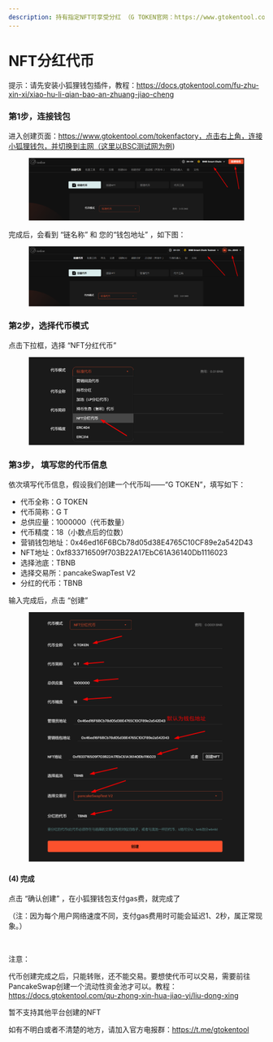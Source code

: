 ```yaml
---
description: 持有指定NFT可享受分红 （G TOKEN官网：https://www.gtokentool.com）
---
```


# NFT分红代币

提示：请先安装小狐狸钱包插件，教程：https://docs.gtokentool.com/fu-zhu-xin-xi/xiao-hu-li-qian-bao-an-zhuang-jiao-cheng

### 第1步，连接钱包

进入创建页面：https://www.gtokentool.com/tokenfactory，点击右上角，连接小狐狸钱包，并切换到主网（这里以BSC测试网为例)

<figure><img src="../.gitbook/assets/image (12).png" alt=""><figcaption></figcaption></figure>

完成后，会看到 “链名称” 和 您的“钱包地址” ，如下图：

<figure><img src="../.gitbook/assets/image (13).png" alt=""><figcaption></figcaption></figure>

### 第2步，选择代币模式

点击下拉框，选择 “NFT分红代币”

<figure><img src="../.gitbook/assets/image (118).png" alt=""><figcaption></figcaption></figure>

### 第3步， 填写您的代币信息

依次填写代币信息，假设我们创建一个代币叫——“G TOKEN”，填写如下：

* 代币全称：G TOKEN
* 代币简称：G T
* 总供应量：1000000（代币数量）
* 代币精度：18（小数点后的位数）
* 营销钱包地址：0x46ed16F6BCb78d05d38E4765C10CF89e2a542D43
* NFT地址：0xf833716509f703B22A17EbC61A36140Db1116023
* 选择池底：TBNB
* 选择交易所：pancakeSwapTest V2
* 分红的代币：TBNB

输入完成后，点击 “创建”

<figure><img src="../.gitbook/assets/000 (16).jpg" alt=""><figcaption></figcaption></figure>

#### (4) 完成

点击 “确认创建” ，在小狐狸钱包支付gas费，就完成了

（注：因为每个用户网络速度不同，支付gas费用时可能会延迟1、2秒，属正常现象。）

<figure><img src="https://lh7-us.googleusercontent.com/VWQRjkhiVXn5n9Rlq1lwSb_dbpEBA8kipX_KdCqX29L4uusWW3wxcNGZL0g7co_QsNK0CsdSIOkk6dI8kUp3JwY4XahFEWFtho_dtvxyirmIEai6pJu773nAZ1ztsoHygYjjqXLzPki0dhaRmbarZG4" alt=""><figcaption></figcaption></figure>

注意：

代币创建完成之后，只能转账，还不能交易。要想使代币可以交易，需要前往PancakeSwap创建一个流动性资金池才可以。教程：https://docs.gtokentool.com/qu-zhong-xin-hua-jiao-yi/liu-dong-xing

暂不支持其他平台创建的NFT

如有不明白或者不清楚的地方，请加入官方电报群：https://t.me/gtokentool


